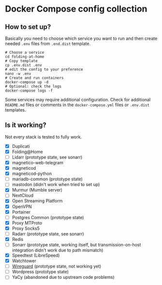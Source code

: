 # Docker Compose config collection

## How to set up?

Basically you need to choose which service you want to run and then
create needed `.env` files from `.end.dist` template.

```shell
# Choose a service
cd folding-at-home
# Copy template
cp .env.dist .env
# edit the config to your preference
nano -w .env
# Create and run containers
docker-compose up -d
# Optional: check the logs
docker-compose logs -f
```

Some services may require additional configuration. Check for additional `README.md` files
or comments in the `docker-compose.yml` files or `.env.dist` templates.

## Is it working?

Not every stack is tested to fully work.

- [x] Duplicati
- [x] Folding@Home
- [ ] Lidarr (prototype state, see sonarr)
- [x] magnetico-web-telegram
- [x] magneticod
- [x] magneticod-python
- [ ] mariadb-common (prototype state)
- [ ] mastodon (didn't work when tried to set up)
- [x] Murmur (Mumble server)
- [ ] NextCloud
- [x] Open Streaming Platform
- [x] OpenVPN
- [x] Portainer
- [ ] Postgres Common (prototype state)
- [x] Proxy MTProto
- [x] Proxy Socks5
- [ ] Radarr (prototype state, see sonarr)
- [x] Redis
- [ ] Sonarr (prototype state, working itself, but transmission-on-host integration didn't work due to path mismatch)
- [x] Speedtest (LibreSpeed)
- [x] Watchtower
- [ ] [Wireguard](https://hub.docker.com/r/cmulk/wireguard-docker) (prototype state, not working yet)
- [ ] Wordpress (prototype state)
- [ ] YaCy (abandoned due to upstream code problems)
